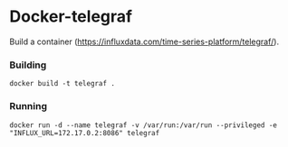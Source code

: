 # Docker-telegraf

Build a container (https://influxdata.com/time-series-platform/telegraf/).

### Building

```
docker build -t telegraf .
```

### Running

```
docker run -d --name telegraf -v /var/run:/var/run --privileged -e "INFLUX_URL=172.17.0.2:8086" telegraf
```
